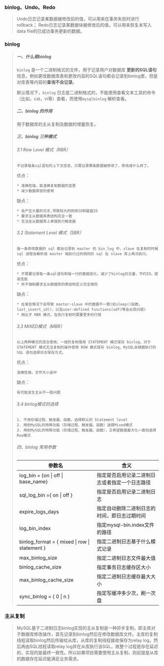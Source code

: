 ### binlog、Undo、Redo

> Undo日志记录某数据被修改前的值，可以用来在事务失败时进行rollback；
> Redo日志记录某数据块被修改后的值，可以用来恢复未写入data file的已成功事务更新的数据。 

### binlog

> ##### 一、什么是binlog
>
> `binlog` 是一个二进制格式的文件，用于记录用户对数据库 **更新的SQL语句** 信息，例如更改数据库表和更改内容的SQL语句都会记录到binlog里，但是对库表等内容的**查询不会记录**。
>
> 默认情况下，`binlog` 日志是二进制格式的，不能使用查看文本工具的命令（比如，cat，vi等）查看，而使用`mysqlbinlog` 解析查看。
>
> ##### 二、binlog 的作用
>
> 用于数据库的主从复制及数据的增量恢复。
>
> ##### 三、binlog 三种模式
>
> ###### 3.1 Row Level 模式（RBR）
>
> ```
> 不记录每条sql语句的上下文信息，只需记录哪条数据被修改了，修改成什么样了。
> ```
>
> 优点：
>
> ```
> * 准确性强，能准确复制数据的变更
> * 减少数据库锁的使用
> ```
>
> 缺点：
>
> ```
> * 会产生大量的日志,导致较大的网络IO和磁盘IO
> * 要求主从数据库表结构完全一致
> * 无法在从数据库上单独执行触发器
> ```
>
> ###### 3.2 Statement Level 模式（SBR）
>
> ```
> 每一条修改数据的 sql 都会记录到 master 的 bin_log 中，slave 在复制的时候 sql 进程会解析成 master 端执行过的相同的 sql 在 slave 库上再次执行。
> ```
>
> 优点：
>
> ```
> * 不需要记录每一条sql语句和每一行的数据变化，减少了binlog日志量，节约IO，提高性能
> * 并不强制要求主从数据库的表结构定义完全相同
> ```
>
> 缺点：
>
> ```
> * 在某些情况下会导致 master-slave 中的数据不一致(如sleep()函数， last_insert_id()，以及user-defined functions(udf)等会出现问题)
> * 相比于 RBR 模式，在执行复制时需要更多的行锁
> ```
>
> ###### 3.3 MIXED模式（MBR）
>
> ```
> 以上两种模式的混合使用，一般的复制使用 STATEMENT 模式保存 binlog，对于 STATEMENT 模式无法复制的操作使用 ROW 模式保存 binlog，MySQL会根据执行的 SQL 语句选择日志保存方式。
> ```
>
> 优点：
>
> ```
> 准确性强，文件大小适中
> ```
>
> 缺点：
>
> ```
> 有可能发生主从不一致问题
> ```
>
> ###### 3.4 binlog模式的选择
>
> ```
> 1. 不用存储过程、触发器、函数，选择默认的 Statement level
> 2. 用到MySQL的特殊功能（存储过程、触发器、函数）选择Mixed模式
> 3. 用到MySQL的特殊功能（存储过程、触发器、函数），又希望数据最大化一直则选择Row模式
> ```
>
> ###### 四、binlog 常用参数
>
> | 参数名                                        | 含义                                           |
> | --------------------------------------------- | ---------------------------------------------- |
> | log_bin = {on \| off \| base_name}            | 指定是否启用记录二进制日志或者指定一个日志路径 |
> | sql_log_bin ={ on \| off }                    | 指定是否启用记录二进制日志                     |
> | expire_logs_days                              | 指定自动删除二进制日志的时间，即日志过期时间   |
> | log_bin_index                                 | 指定mysql-bin.index文件的路径                  |
> | binlog_format = { mixed \| row \| statement } | 指定二进制日志基于什么模式记录                 |
> | max_binlog_size                               | 指定二进制日志文件最大值                       |
> | binlog_cache_size                             | 指定事务日志缓存区大小                         |
> | max_binlog_cache_size                         | 指定二进制日志缓存最大大小                     |
> | sync_binlog = { 0 \| n }                      | 指定写缓冲多少次，刷一次盘                     |

### 主从复制

> MySQL基于二进制日志binlog实现的主从复制是一种异步复制，即主库对于数据库修改操作，首先记录到binlog然后在修改数据库文件。主库的复制线程读取binlog然后传输给从库，从库的复制线程接收保存为relay log，然后再由SQL线程读取relay log并在从库执行该SQL。故整个过程是存在延迟的，实现的是最终一致性。所以如果项目需要使用主从复制，则前提是从库的数据存在延迟能满足业务需求。